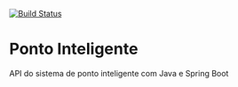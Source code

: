 [![Build Status](https://travis-ci.org/BrunoCaputo/ponto-inteligente.svg?branch=master)](https://travis-ci.org/BrunoCaputo/ponto-inteligente)

# Ponto Inteligente
API do sistema de ponto inteligente com Java e Spring Boot
